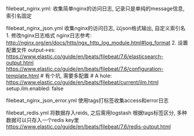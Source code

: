 filebeat_nginx.yml:
    收集简单nginx的访问日志, 记录只是单纯的message信息, 索引名固定

filebeat_nginx_json.yml
    收集nginx的访问日志, 以json格式输出, 自定义索引名
    1. 修改nginx日志格式
        nginx日志参考: http://nginx.org/en/docs/http/ngx_http_log_module.html#log_format
    2. 设置配置文件 output->es:
        https://www.elastic.co/guide/en/beats/filebeat/7.6/elasticsearch-output.html
        https://www.elastic.co/guide/en/beats/filebeat/7.6/configuration-template.html
        # 有个坑, 需要多配置
        # A hole: https://www.elastic.co/guide/en/beats/filebeat/current/ilm.html
        setup.ilm.enabled: false
        
filebeat_nginx_json_error.yml
    使用tags打标签收集access和error日志
    
  
filebeat_redis.yml
    将数据存入reids, 之后需用logstash 根据tags标签区分, 多种数据可以只存入一个redis key里
    https://www.elastic.co/guide/en/beats/filebeat/7.6/redis-output.html